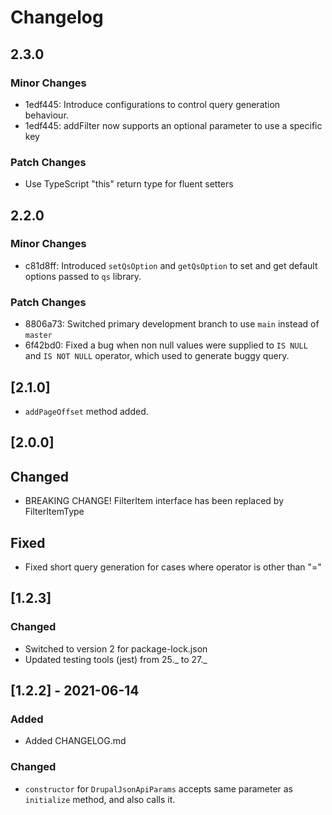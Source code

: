 # Changelog

## 2.3.0

### Minor Changes

- 1edf445: Introduce configurations to control query generation behaviour.
- 1edf445: addFilter now supports an optional parameter to use a specific key

### Patch Changes

- Use TypeScript "this" return type for fluent setters

## 2.2.0

### Minor Changes

- c81d8ff: Introduced `setQsOption` and `getQsOption` to set and get default options passed to `qs` library.

### Patch Changes

- 8806a73: Switched primary development branch to use `main` instead of `master`
- 6f42bd0: Fixed a bug when non null values were supplied to `IS NULL` and `IS NOT NULL` operator, which used to generate buggy query.

## [2.1.0]

- `addPageOffset` method added.

## [2.0.0]

## Changed

- BREAKING CHANGE! FilterItem interface has been replaced by FilterItemType

## Fixed

- Fixed short query generation for cases where operator is other than "="

## [1.2.3]

### Changed

- Switched to version 2 for package-lock.json
- Updated testing tools (jest) from 25._ to 27._

## [1.2.2] - 2021-06-14

### Added

- Added CHANGELOG.md

### Changed

- `constructor` for `DrupalJsonApiParams` accepts same parameter as `initialize` method, and also calls it.
